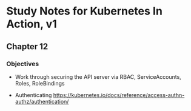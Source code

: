 # Study Notes for Kubernetes In Action, v1
## Chapter 12

### Objectives
- Work through securing the API server via RBAC, ServiceAccounts, Roles, RoleBindings

- Authenticating
https://kubernetes.io/docs/reference/access-authn-authz/authentication/

